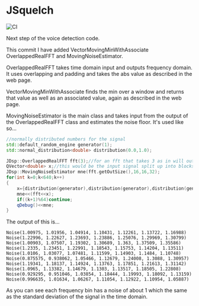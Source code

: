 # JSquelch

![CI](https://github.com/jontio/JSquelch/workflows/CI/badge.svg)

Next step of the voice detection code.

This commit I have added VectorMovingMinWithAssociate OverlappedRealFFT and MovingNoiseEstimator.

OverlappedRealFFT takes time domain input and outputs frequency domain. It uses overlapping and padding and takes the abs value as described in the web page.

VectorMovingMinWithAssociate finds the min over a window and returns that value as well as an associated value, again as described in the web page.

MovingNoiseEstimator is the main class and takes input from the output of the OverlappedRealFFT class and estimates the noise floor. It's used like so...

```C++
//normally distributed numbers for the signal
std::default_random_engine generator(1);
std::normal_distribution<double> distribution(0.0,1.0);

JDsp::OverlappedRealFFT fft(3);//for an fft that takes 3 as in will output 2*3+1=7
QVector<double> x;//this would be the input signal split up into blocks
JDsp::MovingNoiseEstimator mne(fft.getOutSize(),16,16,32);
for(int k=0;k<640;k++)
{
    x={distribution(generator),distribution(generator),distribution(generator)};
    mne<<(fft<<x);
    if((k+1)%64)continue;
    qDebug()<<mne;
}
```

The output of this is...

```
Noise(1.00975, 1.01956, 1.04914, 1.10431, 1.12261, 1.13722, 1.16988)
Noise(1.22996, 1.22627, 1.23693, 1.23886, 1.25076, 1.29969, 1.30799)
Noise(1.00903, 1.07507, 1.19302, 1.30689, 1.363, 1.37509, 1.35586)
Noise(1.2335, 1.23451, 1.22991, 1.18543, 1.15753, 1.14204, 1.13511)
Noise(1.0106, 1.03077, 1.07481, 1.11599, 1.14903, 1.1484, 1.10748)
Noise(0.875575, 0.938062, 1.05466, 1.12679, 1.24008, 1.3088, 1.30957)
Noise(1.19341, 1.18137, 1.14924, 1.13763, 1.17851, 1.21613, 1.31142)
Noise(1.0965, 1.13382, 1.14679, 1.1303, 1.13517, 1.18505, 1.22808)
Noise(0.929295, 0.951046, 1.03854, 1.18444, 1.19993, 1.18092, 1.13159)
Noise(0.996635, 1.01634, 1.06267, 1.11054, 1.12922, 1.10954, 1.05887)
```

As you can see each frequency bin has a noise of about 1 which the same as the standard deviation of the signal in the time domain.



